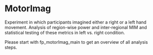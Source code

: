 # MotorImag
Experiment in which participants imagined either a right or a left hand movement. Analysis of region-wise power and inter-regional MIM and statistical testing of these metrics in left vs. right condition. 

Please start with fp_motorImag_main to get an overview of all analysis steps. 
